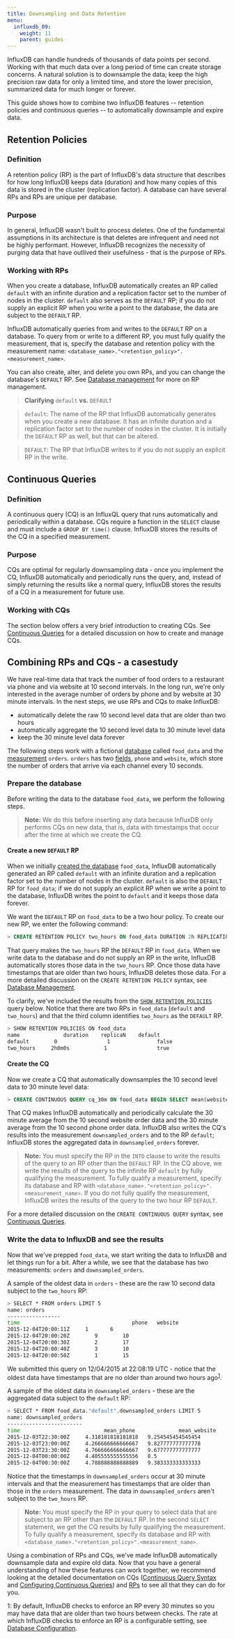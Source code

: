 ```yaml
---
title: Downsampling and Data Retention
menu:
  influxdb_09:
    weight: 11
    parent: guides
---
```


InfluxDB can handle hundreds of thousands of data points per second.
Working with that much data over a long period of time can create storage concerns.
A natural solution is to downsample the data; keep the high precision raw data for only a limited time, and store the lower precision, summarized data for much longer or forever.

This guide shows how to combine two InfluxDB features -- retention policies and continuous queries -- to automatically downsample and expire data.

## Retention Policies
### Definition  
A retention policy (RP) is the part of InfluxDB's data structure that describes for how long InfluxDB keeps data (duration) and how many copies of this data is stored in the cluster (replication factor).
A database can have several RPs and RPs are unique per database.

### Purpose
In general, InfluxDB wasn't built to process deletes.
One of the fundamental assumptions in its architecture is that deletes are infrequent and need not be highly performant.
However, InfluxDB recognizes the necessity of purging data that have outlived their usefulness - that is the purpose of RPs.

### Working with RPs
When you create a database, InfluxDB automatically creates an RP called `default` with an infinite duration and a replication factor set to the number of nodes in the cluster.
`default` also serves as the `DEFAULT` RP; if you do not supply an explicit RP when you write a point to the database, the data are subject to the `DEFAULT` RP.

InfluxDB automatically queries from and writes to the `DEFAULT` RP on a database.
To query from or write to a different RP, you must fully qualify the measurement, that is, specify the database and retention policy with the measurement name: `<database_name>."<retention_policy>".<measurement_name>`.

You can also create, alter, and delete you own RPs, and you can change the database's `DEFAULT` RP.
See [Database management](/influxdb/v0.9/query_language/database_management/#retention-policy-management) for more on RP management.

> **Clarifying** `default` **vs.** `DEFAULT`

> `default`: The name of the RP that InfluxDB automatically generates when you create a new database.
It has an infinite duration and a replication factor set to the number of nodes in the cluster.
It is initially the `DEFAULT` RP as well, but that can be altered.

> `DEFAULT`: The RP that InfluxDB writes to if you do not supply an explicit RP in the write.

## Continuous Queries
### Definition
A continuous query (CQ) is an InfluxQL query that runs automatically and periodically within a database.
CQs require a function in the `SELECT` clause and must include a `GROUP BY time()` clause.
InfluxDB stores the results of the CQ in a specified measurement.

### Purpose
CQs are optimal for regularly downsampling data - once you implement the CQ, InfluxDB automatically and periodically runs the query, and, instead of simply returning the results like a normal query, InfluxDB stores the results of a CQ in a measurement for future use.

### Working with CQs
The section below offers a very brief introduction to creating CQs.
See [Continuous Queries](/influxdb/v0.9/query_language/continuous_queries/) for a detailed discussion on how to create and manage CQs.

## Combining RPs and CQs - a casestudy
We have real-time data that track the number of food orders to a restaurant via phone and via website at 10 second intervals.
In the long run, we're only interested in the average number of orders by phone and by website at 30 minute intervals.
In the next steps, we use RPs and CQs to make InfluxDB:

 * automatically delete the raw 10 second level data that are older than two hours
 * automatically aggregate the 10 second level data to 30 minute level data
 * keep the 30 minute level data forever

The following steps work with a fictional [database](/influxdb/v0.9/concepts/glossary/#database) called `food_data` and the [measurement](/influxdb/v0.9/concepts/glossary/#measurement) `orders`.
`orders` has two [fields](/influxdb/v0.9/concepts/glossary/#field), `phone` and `website`, which store the number of orders that arrive via each channel every 10 seconds.

### Prepare the database
Before writing the data to the database `food_data`, we perform the following steps.

> **Note:** We do this before inserting any data because InfluxDB only performs CQs on new data, that is, data with timestamps that occur after the time at which we create the CQ.

#### Create a new `DEFAULT` RP
When we initially [created the database](/influxdb/v0.9/query_language/database_management/#create-a-database-with-create-database) `food_data`, InfluxDB automatically generated an RP called `default` with an infinite duration and a replication factor set to the number of nodes in the cluster.
`default` is also the `DEFAULT` RP for `food_data`; if we do not supply an explicit RP when we write a point to the database, InfluxDB writes the point to `default` and it keeps those data forever.

We want the `DEFAULT` RP on `food_data` to be a two hour policy.
To create our new RP, we enter the following command:

```sql
> CREATE RETENTION POLICY two_hours ON food_data DURATION 2h REPLICATION 1 DEFAULT
```
That query makes the `two_hours` RP the `DEFAULT` RP in `food_data`.
When we write data to the database and do not supply an RP in the write, InfluxDB automatically stores those data in the `two_hours` RP.
Once those data have timestamps that are older than two hours, InfluxDB deletes those data.
For a more detailed discussion on the `CREATE RETENTION POLICY` syntax, see [Database Management](/influxdb/v0.9/query_language/database_management/#retention-policy-management).

To clarify, we've included the results from the [`SHOW RETENTION POLICIES`](/influxdb/v0.9/query_language/schema_exploration/#explore-retention-policies-with-show-retention-policies) query below.
Notice that there are two RPs in `food_data` (`default` and `two_hours`) and that the third column identifies `two_hours` as the `DEFAULT` RP.

```bash
> SHOW RETENTION POLICIES ON food_data
name		      duration	  replicaN	  default
default		   0		        1		        false
two_hours	  2h0m0s		   1		        true
```

#### Create the CQ
Now we create a CQ that automatically downsamples the 10 second level data to 30 minute level data:

```sql
> CREATE CONTINUOUS QUERY cq_30m ON food_data BEGIN SELECT mean(website) AS mean_website,mean(phone) AS mean_phone INTO food_data."default".downsampled_orders FROM orders GROUP BY time(30m) END
```
That CQ makes InfluxDB automatically and periodically calculate the 30 minute average from the 10 second website order data and the 30 minute average from the 10 second phone order data.
InfluxDB also writes the CQ's results into the measurement `downsampled_orders` and to the RP `default`; InfluxDB stores the aggregated data in `downsampled_orders` forever.

> **Note:** You must specify the RP in the `INTO` clause to write the results of the query to an RP other than the `DEFAULT` RP.
In the CQ above, we write the results of the query to the infinite RP `default` by fully qualifying the measurement.
To fully qualify a measurement, specify its database and RP with `<database_name>."<retention_policy>".<measurement_name>`.
If you do not fully qualify the measurement, InfluxDB writes the results of the query to the two hour RP `DEFAULT`.

For a more detailed discussion on the `CREATE CONTINUOUS QUERY` syntax, see [Continuous Queries](/influxdb/v0.9/query_language/continuous_queries/).

### Write the data to InfluxDB and see the results
Now that we've prepped `food_data`, we start writing the data to InfluxDB and let things run for a bit.
After a while, we see that the database has two measurements: `orders` and `downsampled_orders`.

A sample of the oldest data in `orders` - these are the raw 10 second data subject to the `two_hours` RP:
```bash
> SELECT * FROM orders LIMIT 5
name: orders
-----------------
time						            phone 	website
2015-12-04T20:00:11Z	 1	     6
2015-12-04T20:00:20Z		9	     10
2015-12-04T20:00:30Z		2	     17
2015-12-04T20:00:40Z		3	     10
2015-12-04T20:00:50Z		1	     15
```
We submitted this query on 12/04/2015 at 22:08:19 UTC  - notice that the oldest data have timestamps that are no older than around two hours ago<sup>[1](#retentionconfig)</sup>.

A sample of the oldest data in `downsampled_orders` - these are the aggregated data subject to the `default` RP:
```bash
> SELECT * FROM food_data."default".downsampled_orders LIMIT 5
name: downsampled_orders
------------------------
time			               mean_phone		       mean_website
2015-12-03T22:30:00Z	 4.318181818181818	 9.254545454545454
2015-12-03T23:00:00Z	 4.266666666666667	 9.827777777777778
2015-12-03T23:30:00Z	 4.766666666666667	 9.677777777777777
2015-12-04T00:00:00Z	 4.405555555555556	 8.5
2015-12-04T00:30:00Z	 4.788888888888889	 9.383333333333333
```
Notice that the timestamps in `downsampled_orders` occur at 30 minute intervals and that the measurement has timestamps that are older than those in the `orders` measurement.
The data in `downsampled_orders` aren't subject to the `two_hours` RP.

> **Note:** You must specify the RP in your query to select data that are subject to an RP other than the `DEFAULT` RP.
In the second `SELECT` statement, we get the CQ results by fully qualifying the measurement.
To fully qualify a measurement, specify its database and RP with `<database_name>."<retention_policy>".<measurement_name>`.

Using a combination of RPs and CQs, we've made InfluxDB automatically downsample data and expire old data.
Now that you have a general understanding of how these features can work together, we recommend looking at the detailed documentation on  CQs ([Continuous Query Syntax](/influxdb/v0.9/query_language/continuous_queries/) and [Configuring Continuous Queries](/influxdb/v0.9/query_language/continuous_queries_config/)) and [RPs](/influxdb/v0.9/query_language/database_management/#retention-policy-management) to see all that they can do for you.

<a name="retentionconfig">1</a>: By default, InfluxDB checks to enforce an RP every 30 minutes so you may have data that are older than two hours between checks.
The rate at which InfluxDB checks to enforce an RP is a configurable setting, see [Database Configuration](/influxdb/v0.9/administration/config/#retention).

